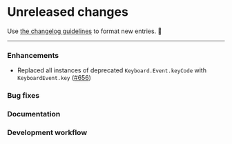 # Unreleased changes

Use [the changelog guidelines](https://git.io/polaris-changelog-guidelines) to format new entries. 💜

---

### Enhancements

- Replaced all instances of deprecated `Keyboard.Event.keyCode` with `KeyboardEvent.key` ([#656](https://github.com/Shopify/polaris-react/pull/656))

### Bug fixes

### Documentation

### Development workflow
